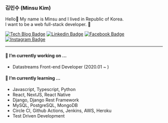 ### 김민수 (Minsu Kim) 

Hello👋 My name is Minsu and I lived in Republic of Korea.<br/>
I want to be a web full-stack developer. 🦄

[![Tech Blog Badge](http://img.shields.io/badge/-Tech%20blog-000000?style=flat-square&logo=github&link=https://alstn2468.github.io/)](https://alstn2468.github.io/) [![Linkedin Badge](https://img.shields.io/badge/-LinkedIn-blue?style=flat-square&logo=Linkedin&logoColor=white&link=https://www.linkedin.com/in/minsu-kim-336289160/)](https://www.linkedin.com/in/minsu-kim-336289160/) [![Facebook Badge](https://img.shields.io/badge/Facebook-1877f2?style=flat-square&logo=facebook&logoColor=white&link=https://www.facebook.com/alstn2468)](https://www.facebook.com/alstn2468) [![Instagram Badge](https://img.shields.io/badge/Instagram-ff69b4?style=flat-square&logo=instagram&logoColor=white&link=https://www.instagram.com/minsu._.0102/)](https://www.instagram.com/minsu._.0102/)

--- 

#### 🔭 I’m currently working on ...

- Datastreams Front-end Developer (2020.01 ~ )

####  🌱 I’m currently learning ...

- Javascript, Typescript, Python<br/>
- React, NextJS, React Native<br/>
- Django, Django Rest Framework<br/>
- MySQL, PostgreSQL, MongoDB<br/>
- Circle CI, Github Actions, Jenkins, AWS, Heroku<br/>
- Test Driven Development
